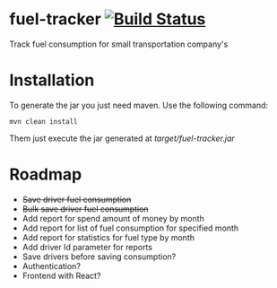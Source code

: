 # fuel-tracker [![Build Status](https://travis-ci.com/Bakrog/fuel-tracker.svg?branch=feature%2Freports)](https://travis-ci.com/Bakrog/fuel-tracker)
Track fuel consumption for small transportation company's

# Installation

To generate the jar you just need maven. Use the following command:
```
mvn clean install
```

Them just execute the jar generated at _target/fuel-tracker.jar_

# Roadmap

- ~~Save driver fuel consumption~~
- ~~Bulk save driver fuel consumption~~
- Add report for spend amount of money by month
- Add report for list of fuel consumption for specified month
- Add report for statistics for fuel type by month
- Add driver Id parameter for reports
- Save drivers before saving consumption?
- Authentication?
- Frontend with React?